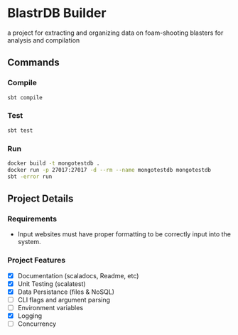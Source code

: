# BlastrDB Builder
a project for extracting and organizing data on foam-shooting blasters for analysis and compilation

## Commands
### Compile
```bash
sbt compile
```

### Test
```bash
sbt test
```

### Run
```bash
docker build -t mongotestdb .
docker run -p 27017:27017 -d --rm --name mongotestdb mongotestdb
sbt -error run
```

## Project Details 
### Requirements
 - Input websites must have proper formatting to be correctly input into the system.

### Project Features
- [x] Documentation (scaladocs, Readme, etc)
- [x] Unit Testing (scalatest)
- [x] Data Persistance (files & NoSQL)
- [ ] CLI flags and argument parsing
- [ ] Environment variables
- [x] Logging
- [ ] Concurrency
